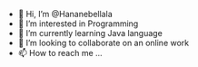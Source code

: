 - 👋 Hi, I’m @Hananebellala
- 👀 I’m interested in Programming
- 🌱 I’m currently learning Java language
- 💞️ I’m looking to collaborate on an online work
- 📫 How to reach me ...

<!---
Hananebellala/Hananebellala is a ✨ special ✨ repository because its `README.md` (this file) appears on your GitHub profile.
You can click the Preview link to take a look at your changes.
--->
